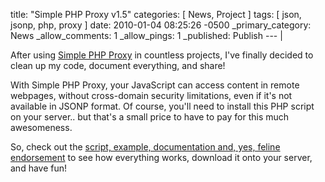 title: "Simple PHP Proxy v1.5"
categories: [ News, Project ]
tags: [ json, jsonp, php, proxy ]
date: 2010-01-04 08:25:26 -0500
_primary_category: News
_allow_comments: 1
_allow_pings: 1
_published: Publish
--- |

After using [Simple PHP Proxy][proxy] in countless projects, I've finally decided to clean up my code, document everything, and share!

With Simple PHP Proxy, your JavaScript can access content in remote webpages, without cross-domain security limitations, even if it's not available in JSONP format. Of course, you'll need to install this PHP script on your server.. but that's a small price to have to pay for this much awesomeness.

So, check out the [script, example, documentation and, yes, feline endorsement][proxy] to see how everything works, download it onto your server, and have fun!

  [proxy]: http://benalman.com/projects/php-simple-proxy/

